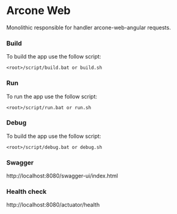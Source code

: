 # Arcone Web

Monolithic responsible for handler arcone-web-angular requests.

### Build

To build the app use the follow script:

```<root>/script/build.bat or build.sh```

### Run

To run the app use the follow script:

```<root>/script/run.bat or run.sh```

### Debug

To build the app use the follow script:

```<root>/script/debug.bat or debug.sh```

### Swagger

http://localhost:8080/swagger-ui/index.html

### Health check

http://localhost:8080/actuator/health
